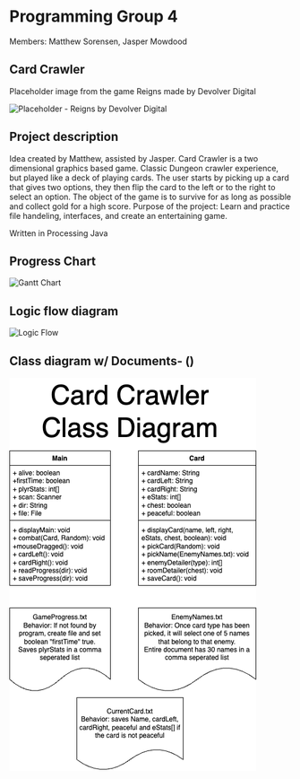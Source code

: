 # Programming Group 4

Members: Matthew Sorensen, Jasper Mowdood

## Card Crawler

Placeholder image from the game Reigns made by Devolver Digital

![Placeholder - Reigns by Devolver Digital](https://github.com/MarsMatthew/SkylineProgramming5/blob/main/image/Reigns.png?raw=true)

## Project description

Idea created by Matthew, assisted by Jasper.
Card Crawler is a two dimensional graphics based game. Classic Dungeon crawler experience, but played like a deck of playing cards. The user starts by picking up a card that gives two options, they then flip the card to the left or to the right to select an option. The object of the game is to survive for as long as possible and collect gold for a high score. Purpose of the project: Learn and practice file handeling, interfaces, and create an entertaining game.

Written in Processing Java

## Progress Chart

![Gantt Chart](https://github.com/MarsMatthew/SkylineProgramming5/blob/main/image/Screen%20Shot%202023-04-05%20at%207.45.48%20AM.png?raw=true)

## Logic flow diagram 

![Logic Flow](https://github.com/MarsMatthew/SkylineProgramming5/blob/main/image/CardCrawlerUML.drawio.png?raw=true)

## Class diagram w/ Documents- ()

![Class Diagram](https://github.com/MarsMatthew/SkylineProgramming4/blob/main/image/CardCrawlerClass.drawio.png?raw=true)
